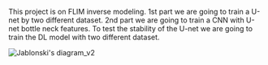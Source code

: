 This project is on FLIM inverse modeling.
 1st part we are going to train a U-net by two different dataset.
 2nd part we are going to train a CNN with U-net bottle neck features.
 To test the stability of the U-net we are going to train the DL model with two different dataset.



![Jablonski's diagram_v2](https://github.com/Mou06/FLIM/assets/69230384/e18a2fcf-4e3c-4146-abe4-d178a92bfe0d)
